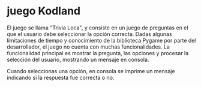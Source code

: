 # juego Kodland

El juego se llama "Trivia Loca", y consiste en un juego de preguntas en el que el usuario debe seleccionar la opción correcta. Dadas algunas limitaciones de tiempo y conocimiento de la biblioteca Pygame por parte del desarrollador, el juego no cuenta con muchas funcionalidades. La funcionalidad principal es mostrar la pregunta, las opciones y procesar la selección del usuario, mostrando un mensaje en consola.

Cuando seleccionas una opción, en consola se imprime un mensaje indicando si la respuesta fue correcta o no.
